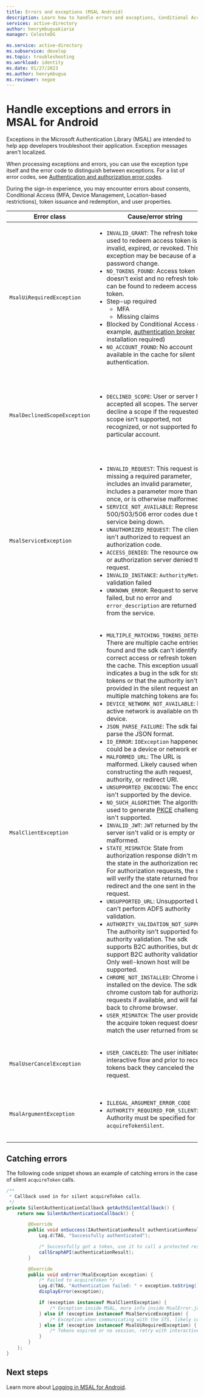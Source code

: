 ```yaml
---
title: Errors and exceptions (MSAL Android)
description: Learn how to handle errors and exceptions, Conditional Access, and claims challenges in MSAL Android applications.
services: active-directory
author: henrymbuguakiarie
manager: CelesteDG

ms.service: active-directory
ms.subservice: develop
ms.topic: troubleshooting
ms.workload: identity
ms.date: 01/27/2023
ms.author: henrymbugua
ms.reviewer: negoe
---
```


# Handle exceptions and errors in MSAL for Android

Exceptions in the Microsoft Authentication Library (MSAL) are intended to help app developers troubleshoot their application. Exception messages aren't localized.

When processing exceptions and errors, you can use the exception type itself and the error code to distinguish between exceptions. For a list of error codes, see [Authentication and authorization error codes](reference-aadsts-error-codes.md).

During the sign-in experience, you may encounter errors about consents, Conditional Access (MFA, Device Management, Location-based restrictions), token issuance and redemption, and user properties.

| Error class                  | Cause/error string                                                                                                                                                                                                                                                                                                                                                                                                                                                                                                                                                                                                                                                                                                                                                                                                                                                                                                                                                                                                                                                                                                                                                                                                                                                                                                                                                                                                                                                                                                                                                                                                                                                                                                                                                                                                                                                                                                           | How to handle                                                                                                                                                                                                                                                                                                                                                                                                                         |
| ---------------------------- | ---------------------------------------------------------------------------------------------------------------------------------------------------------------------------------------------------------------------------------------------------------------------------------------------------------------------------------------------------------------------------------------------------------------------------------------------------------------------------------------------------------------------------------------------------------------------------------------------------------------------------------------------------------------------------------------------------------------------------------------------------------------------------------------------------------------------------------------------------------------------------------------------------------------------------------------------------------------------------------------------------------------------------------------------------------------------------------------------------------------------------------------------------------------------------------------------------------------------------------------------------------------------------------------------------------------------------------------------------------------------------------------------------------------------------------------------------------------------------------------------------------------------------------------------------------------------------------------------------------------------------------------------------------------------------------------------------------------------------------------------------------------------------------------------------------------------------------------------------------------------------------------------------------------------------- | ------------------------------------------------------------------------------------------------------------------------------------------------------------------------------------------------------------------------------------------------------------------------------------------------------------------------------------------------------------------------------------------------------------------------------------- |
| `MsalUiRequiredException`    | <ul><li>`INVALID_GRANT`: The refresh token used to redeem access token is invalid, expired, or revoked. This exception may be because of a password change. </li><li>`NO_TOKENS_FOUND`: Access token doesn't exist and no refresh token can be found to redeem access token.</li> <li>Step-up required<ul><li>MFA</li><li>Missing claims</li></ul></li><li>Blocked by Conditional Access (for example, [authentication broker](./msal-android-single-sign-on.md) installation required)</li><li>`NO_ACCOUNT_FOUND`: No account available in the cache for silent authentication.</li></ul>                                                                                                                                                                                                                                                                                                                                                                                                                                                                                                                                                                                                                                                                                                                                                                                                                                                                                                                                                                                                                                                                                                                                                                                                                                                                                                                                   | Call `acquireToken()` to prompt the user to enter their username and password, and possibly consent and perform multi factor authentication.                                                                                                                                                                                                                                                                                          |
| `MsalDeclinedScopeException` | <ul><li>`DECLINED_SCOPE`: User or server hasn't accepted all scopes. The server may decline a scope if the requested scope isn't supported, not recognized, or not supported for a particular account. </li></ul>                                                                                                                                                                                                                                                                                                                                                                                                                                                                                                                                                                                                                                                                                                                                                                                                                                                                                                                                                                                                                                                                                                                                                                                                                                                                                                                                                                                                                                                                                                                                                                                                                                                                                                          | The developer should decide whether to continue authentication with the granted scopes or end the authentication process. Option to resubmit the acquire token request only for the granted scopes and provide hints for which permissions have been granted by passing `silentParametersForGrantedScopes` and calling `acquireTokenSilent`.                                                                                          |
| `MsalServiceException`       | <ul><li>`INVALID_REQUEST`: This request is missing a required parameter, includes an invalid parameter, includes a parameter more than once, or is otherwise malformed. </li><li>`SERVICE_NOT_AVAILABLE`: Represents 500/503/506 error codes due to the service being down. </li><li>`UNAUTHORIZED_REQUEST`: The client isn't authorized to request an authorization code.</li><li>`ACCESS_DENIED`: The resource owner or authorization server denied the request.</li><li>`INVALID_INSTANCE`: `AuthorityMetadata` validation failed</li><li>`UNKNOWN_ERROR`: Request to server failed, but no error and `error_description` are returned back from the service.</li><ul>                                                                                                                                                                                                                                                                                                                                                                                                                                                                                                                                                                                                                                                                                                                                                                                                                                                                                                                                                                                                                                                                                                                                                                                                                                                   | This exception class represents errors when communicating to the service, can be from the authorize or token endpoints. MSAL reads the error and error_description from the server response. Generally, these errors are resolved by fixing app configurations either in code or in the app registration portal. Rarely a service outage can trigger this warning, which can only be mitigated by waiting for the service to recover. |
| `MsalClientException`        | <ul><li> `MULTIPLE_MATCHING_TOKENS_DETECTED`: There are multiple cache entries found and the sdk can't identify the correct access or refresh token from the cache. This exception usually indicates a bug in the sdk for storing tokens or that the authority isn't provided in the silent request and multiple matching tokens are found. </li><li>`DEVICE_NETWORK_NOT_AVAILABLE`: No active network is available on the device. </li><li>`JSON_PARSE_FAILURE`: The sdk failed to parse the JSON format.</li><li>`IO_ERROR`: `IOException` happened, could be a device or network error. </li><li>`MALFORMED_URL`: The URL is malformed. Likely caused when constructing the auth request, authority, or redirect URI. </li><li>`UNSUPPORTED_ENCODING`: The encoding isn't supported by the device. </li><li>`NO_SUCH_ALGORITHM`: The algorithm used to generate [PKCE](https://tools.ietf.org/html/rfc7636) challenge isn't supported. </li><li>`INVALID_JWT`: `JWT` returned by the server isn't valid or is empty or malformed. </li><li>`STATE_MISMATCH`: State from authorization response didn't match the state in the authorization request. For authorization requests, the sdk will verify the state returned from redirect and the one sent in the request. </li><li>`UNSUPPORTED_URL`: Unsupported URL, can't perform ADFS authority validation. </li><li> `AUTHORITY_VALIDATION_NOT_SUPPORTED`: The authority isn't supported for authority validation. The sdk supports B2C authorities, but doesn't support B2C authority validation. Only well-known host will be supported. </li><li>`CHROME_NOT_INSTALLED`: Chrome isn't installed on the device. The sdk uses chrome custom tab for authorization requests if available, and will fall back to chrome browser. </li><li>`USER_MISMATCH`: The user provided in the acquire token request doesn't match the user returned from server.</li></ul> | This exception class represents general errors that are local to the library. These exceptions can be handled by correcting the request.                                                                                                                                                                                                                                                                                              |
| `MsalUserCancelException`    | <ul><li>`USER_CANCELED`: The user initiated interactive flow and prior to receiving tokens back they canceled the request. </li></ul>                                                                                                                                                                                                                                                                                                                                                                                                                                                                                                                                                                                                                                                                                                                                                                                                                                                                                                                                                                                                                                                                                                                                                                                                                                                                                                                                                                                                                                                                                                                                                                                                                                                                                                                                                                                        |                                                                                                                                                                                                                                                                                                                                                                                                                                       |
| `MsalArgumentException`      | <ul><li>`ILLEGAL_ARGUMENT_ERROR_CODE`</li><li>`AUTHORITY_REQUIRED_FOR_SILENT`: Authority must be specified for `acquireTokenSilent`.</li></ul>                                                                                                                                                                                                                                                                                                                                                                                                                                                                                                                                                                                                                                                                                                                                                                                                                                                                                                                                                                                                                                                                                                                                                                                                                                                                                                                                                                                                                                                                                                                                                                                                                                                                                                                                                                               | These errors can be mitigated by the developer correcting arguments and ensuring activity for interactive auth, completion callback, scopes, and an account with a valid ID have been provided.                                                                                                                                                                                                                                       |

## Catching errors

The following code snippet shows an example of catching errors in the case of silent `acquireToken` calls.

```java
/**
 * Callback used in for silent acquireToken calls.
 */
private SilentAuthenticationCallback getAuthSilentCallback() {
    return new SilentAuthenticationCallback() {

        @Override
        public void onSuccess(IAuthenticationResult authenticationResult) {
            Log.d(TAG, "Successfully authenticated");

            /* Successfully got a token, use it to call a protected resource - MSGraph */
            callGraphAPI(authenticationResult);
        }

        @Override
        public void onError(MsalException exception) {
            /* Failed to acquireToken */
            Log.d(TAG, "Authentication failed: " + exception.toString());
            displayError(exception);

            if (exception instanceof MsalClientException) {
                /* Exception inside MSAL, more info inside MsalError.java */
            } else if (exception instanceof MsalServiceException) {
                /* Exception when communicating with the STS, likely config issue */
            } else if (exception instanceof MsalUiRequiredException) {
                /* Tokens expired or no session, retry with interactive */
            }
        }
    };
}
```

## Next steps

Learn more about [Logging in MSAL for Android](msal-logging-android.md).
